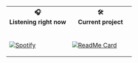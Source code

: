 <table width="100%"> 
  <th>🎧 <br> Listening right now</th>
  <th>🛠️ <br> Current project</th>
  <tr>
  <td width="50%">
      
&nbsp; <br> [![Spotify](https://spotify-currently-playing.peppequint.vercel.app/api/spotify)](https://open.spotify.com/user/peppequint)

  </td>
  <td width="50%">
  
&nbsp; <br> [![ReadMe Card](https://github-readme-stats.peppequint.vercel.app/api/pin/?username=peppequint&repo=musicbase&title_color=fff&icon_color=f9f9f9&text_color=9f9f9f&bg_color=151515)](https://github.com/peppequint/musicbase)
  
  </td>
</table>
